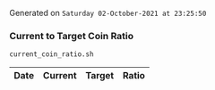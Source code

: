 Generated on `Saturday 02-October-2021 at 23:25:50`

### Current to Target Coin Ratio
`current_coin_ratio.sh`

Date|Current|Target|Ratio
---|---|---|---
